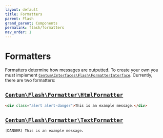 ```yaml
---
layout: default
title: Formatters
parent: Flash
grand_parent: Components
permalink: flash/formatters
nav_order: 1
---
```




# Formatters

Formatters determine how messages are outputted.
To create your own you must implement [`Centum\Interfaces\Flash\FormatterInterface`](https://github.com/SidRoberts/centum/blob/development/src/Interfaces/Flash/FormatterInterface.php).
Currently, there are two formatters:

## [`Centum\Flash\Formatter\HtmlFormatter`](https://github.com/SidRoberts/centum/blob/development/src/Flash/Formatter/HtmlFormatter.php)

```html
<div class="alert alert-danger">This is an example message.</div>
```

## [`Centum\Flash\Formatter\TextFormatter`](https://github.com/SidRoberts/centum/blob/development/src/Flash/Formatter/TextFormatter.php)

```
[DANGER] This is an example message.
```
